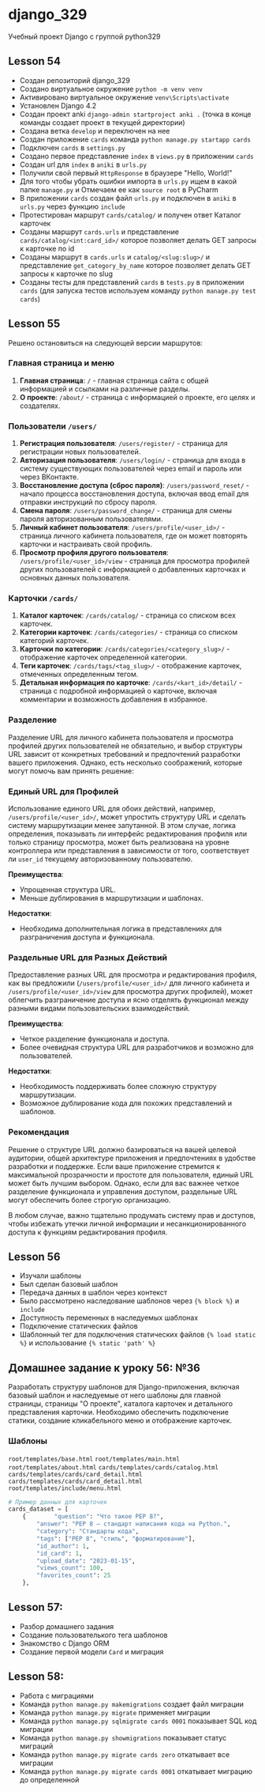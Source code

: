 # django_329
Учебный проект Django с группой python329

## Lesson 54

- Создан репозиторий django_329
- Создано виртуальное окружение `python -m venv venv`
- Активировано виртуальное окружение `venv\Scripts\activate`
- Установлен Django 4.2
- Создан проект anki `django-admin startproject anki .` (точка в конце команды создает проект в текущей директории)
- Создана ветка `develop` и переключен на нее
- Создан приложение `cards` команда `python manage.py startapp cards`
- Подключен `cards` в `settings.py`
- Создано первое представление `index` в `views.py` в приложении `cards`
- Создан url для `index` в  `aniki` в `urls.py`
- Получили свой первый `HttpResponse` в браузере "Hello, World!"
- Для того чтобы убрать ошибки импорта в `urls.py` ищем в какой папке `manage.py` и Отмечаем ее как `source root` в PyCharm
- В приложении `cards` создан файл `urls.py` и подключен в `aniki` в `urls.py` через функцию `include`
- Протестирован маршрут `cards/catalog/` и получен ответ Каталог карточек
- Созданы маршрут `cards.urls` и представление `cards/catalog/<int:card_id>/` которое позволяет делать GET запросы к карточке по id
- Созданы маршрут в `cards.urls` и  `catalog/<slug:slug>/` и представление `get_category_by_name` которое позволяет делать GET запросы к карточке по slug
- Созданы тесты для представлений `cards` в `tests.py` в приложении `cards` (для запуска тестов используем команду `python manage.py test cards`)


## Lesson 55
Решено остановиться на следующей версии маршрутов:

### Главная страница и меню
1. **Главная страница**: `/` - главная страница сайта с общей информацией и ссылками на различные разделы.
2. **О проекте**: `/about/` - страница с информацией о проекте, его целях и создателях.


### Пользователи `/users/`

1. **Регистрация пользователя**: `/users/register/` - страница для регистрации новых пользователей.
2. **Авторизация пользователя**: `/users/login/` - страница для входа в систему существующих пользователей через email и пароль или через ВКонтакте.
3. **Восстановление доступа (сброс пароля)**: `/users/password_reset/` - начало процесса восстановления доступа, включая ввод email для отправки инструкций по сбросу пароля.
4. **Смена пароля**: `/users/password_change/` - страница для смены пароля авторизованным пользователями.
5. **Личный кабинет пользователя**: `/users/profile/<user_id>/` - страница личного кабинета пользователя, где он может повторять карточки и настраивать свой профиль.
6. **Просмотр профиля другого пользователя**: `/users/profile/<user_id>/view` - страница для просмотра профилей других пользователей с информацией о добавленных карточках и основных данных пользователя.

### Карточки `/cards/`
1. **Каталог карточек**: `/cards/catalog/` - страница со списком всех карточек.
2. **Категории карточек**: `/cards/categories/` - страница со списком категорий карточек.
3. **Карточки по категории**: `/cards/categories/<category_slug>/` - отображение карточек определенной категории.
4. **Теги карточек**: `/cards/tags/<tag_slug>/` - отображение карточек, отмеченных определенным тегом.
5. **Детальная информация по карточке**: `/cards/<kart_id>/detail/` - страница с подробной информацией о карточке, включая комментарии и возможность добавления в избранное.

### Разделение

Разделение URL для личного кабинета пользователя и просмотра профилей других пользователей не обязательно, и выбор структуры URL зависит от конкретных требований и предпочтений разработки вашего приложения. Однако, есть несколько соображений, которые могут помочь вам принять решение:

### Единый URL для Профилей
Использование единого URL для обоих действий, например, `/users/profile/<user_id>/`, может упростить структуру URL и сделать систему маршрутизации менее запутанной. В этом случае, логика определения, показывать ли интерфейс редактирования профиля или только страницу просмотра, может быть реализована на уровне контроллера или представления в зависимости от того, соответствует ли `user_id` текущему авторизованному пользователю.

**Преимущества**:
- Упрощенная структура URL.
- Меньше дублирования в маршрутизации и шаблонах.

**Недостатки**:
- Необходима дополнительная логика в представлениях для разграничения доступа и функционала.

### Раздельные URL для Разных Действий
Предоставление разных URL для просмотра и редактирования профиля, как вы предложили (`/users/profile/<user_id>/` для личного кабинета и `/users/profile/<user_id>/view` для просмотра других профилей), может облегчить разграничение доступа и ясно отделять функционал между разными видами пользовательских взаимодействий.

**Преимущества**:
- Четкое разделение функционала и доступа.
- Более очевидная структура URL для разработчиков и возможно для пользователей.

**Недостатки**:
- Необходимость поддерживать более сложную структуру маршрутизации.
- Возможное дублирование кода для похожих представлений и шаблонов.

### Рекомендация
Решение о структуре URL должно базироваться на вашей целевой аудитории, общей архитектуре приложения и предпочтениях в удобстве разработки и поддержке. Если ваше приложение стремится к максимальной прозрачности и простоте для пользователя, единый URL может быть лучшим выбором. Однако, если для вас важнее четкое разделение функционала и управления доступом, раздельные URL могут обеспечить более строгую организацию.

В любом случае, важно тщательно продумать систему прав и доступов, чтобы избежать утечки личной информации и несанкционированного доступа к функциям редактирования профиля.

## Lesson 56
- Изучали шаблоны
- Был сделан базовый шаблон
- Передача данных в шаблон через контекст
- Было рассмотрено наследование шаблонов через `{% block %}` и `include`
- Доступность переменных в наследуемых шаблонах
- Подключение статических файлов
- Шаблонный тег для подключения статических файлов `{% load static %}` и использование `{% static 'path' %}`

## Домашнее задание к уроку 56: №36

Разработать структуру шаблонов для Django-приложения, включая базовый шаблон и наследуемые от него шаблоны для главной 
страницы, страницы "О проекте", каталога карточек и детального представления карточки. 
Необходимо обеспечить подключение статики, создание кликабельного меню и отображение карточек.

### Шаблоны
`root/templates/base.html`
`root/templates/main.html`
`root/templates/about.html`
`cards/templates/cards/catalog.html`
`cards/templates/cards/card_detail.html`
`cards/templates/cards/card_detail.html`
`root/templates/include/menu.html`

```python
# Пример данных для карточек  
cards_dataset = [  
    {        "question": "Что такое PEP 8?",  
        "answer": "PEP 8 — стандарт написания кода на Python.",  
        "category": "Стандарты кода",  
        "tags": ["PEP 8", "стиль", "форматирование"],  
        "id_author": 1,
        "id_card": 1,  
        "upload_date": "2023-01-15",  
        "views_count": 100,  
        "favorites_count": 25  
    },
```
## Lesson 57:
- Разбор домашнего задания
- Создание пользователького тега шаблонов
- Знакомство с Django ORM
- Создание первой модели `Card` и миграция

## Lesson 58:
- Работа с миграциями
- Команда `python manage.py makemigrations` создает файл миграции
- Команда `python manage.py migrate` применяет миграции
- Команда `python manage.py sqlmigrate cards 0001` показывает SQL код миграции
- Команда `python manage.py showmigrations` показывает статус миграций
- Команда `python manage.py migrate cards zero` откатывает все миграции
- Команда `python manage.py migrate cards 0001` откатывает миграцию до определенной
